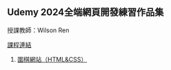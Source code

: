 <h2>Udemy 2024全端網頁開發練習作品集</h2>
授課教師：Wilson Ren

[課程連結](https://www.udemy.com/course/wilson-full-stack-web-development/)

1. [圍棋網站（HTML&CSS）](https://github.com/jptable/FontEndPractice_GoGame/tree/dee15864498fcb4167ad25f2b64947eb5883d38b/GoGame)
